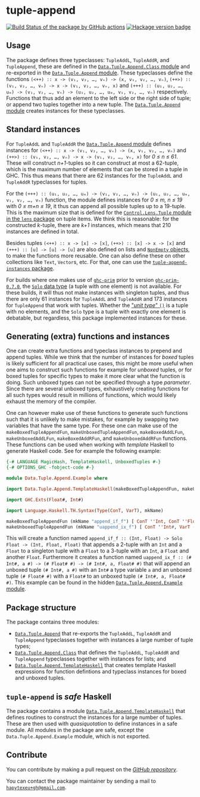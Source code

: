 # tuple-append

[![Build Status of the package by GitHub actions](https://github.com/hapytex/tuple-append/actions/workflows/build-ci.yml/badge.svg)](https://github.com/hapytex/tuple-append/actions/workflows/build-ci.yml)
[![Hackage version badge](https://img.shields.io/hackage/v/tuple-append.svg)](https://hackage.haskell.org/package/tuple-append)


## Usage

The package defines three typeclasses: `TupleAddL`, `TupleAddR`, and `TupleAppend`, these are defined in the [`Data.Tuple.Append.Class` module](https://github.com/hapytex/tuple-append/blob/master/src/Data/Tuple/Append/Class.hs) and re-exported in the [`Data.Tuple.Append` module](https://github.com/hapytex/tuple-append/blob/master/src/Data/Tuple/Append.hs). These typeclasses define the functions `(<++) :: x -> (v₁, v₂, …, vₙ) -> (x, v₁, v₂, …, vₙ)`, `(++>) :: (v₁, v₂, …, vₙ) -> x -> (v₁, v₂, …, vₙ, x)` and `(+++) :: (u₁, u₂, …, uₘ) -> (v₁, v₂, …, vₙ) -> (u₁, u₂, …, uₘ, v₁, v₂, …, vₙ)` respectively. Functions that thus add an element to the left side or the right side of tuple; or append two tuples together into a new tuple. The [`Data.Tuple.Append` module](https://github.com/hapytex/tuple-append/blob/master/src/Data/Tuple/Append.hs) creates instances for these typeclasses.


## Standard instances

For `TupleAddL` and `TupleAddR` the [`Data.Tuple.Append` module](https://github.com/hapytex/tuple-append/blob/master/src/Data/Tuple/Append.hs) defines instances for `(<++) :: x -> (v₁, v₂, …, vₙ) -> (x, v₁, v₂, …, vₙ)` and `(++>) :: (v₁, v₂, …, vₙ) -> x -> (v₁, v₂, …, vₙ, x)` for *0 &le; n &le; 61*. These will construct *n+1*-tuples so it can construct at most a 62-tuple, which is the maximum number of elements that can be stored in a tuple in GHC. This thus means that there are 62 instances for the `TupleAddL` and `TupleAddR` typeclasses for tuples.

For the `(+++) :: (u₁, u₂, …, uₘ) -> (v₁, v₂, …, vₙ) -> (u₁, u₂, …, uₘ, v₁, v₂, …, vₙ)` function, the module defines instances for *0 &le; m, n &le; 19* with *0 &le; m+n &le; 19*, it thus can append all possible tuples up to a 19-tuple. This is the maximum size that is defined for the [`Control.Lens.Tuple` module in the `lens` package](https://hackage.haskell.org/package/lens-5.1.1/docs/Control-Lens-Tuple.html) on tuple items. We think this is reasonable: for the constructed *k*-tuple, there are *k+1* instances, which means that 210 instances are defined in total.

Besides tuples `(<++) :: x -> [x] -> [x]`, `(++>) :: [x] -> x -> [x]` and `(+++) :: [u] -> [u] -> [u]` are also defined on lists and [`NonEmpty` objects](https://hackage.haskell.org/package/base/docs/Data-List-NonEmpty.html), to make the functions more reusable. One can also define these on other collections like `Text`, `Vector`s, etc. For that, one can use the [`tuple-append-instances` package](https://hackage.haskell.org/package/tuple-append-instances).

For builds where one makes use of [`ghc-prim`](https://hackage.haskell.org/package/ghc-prim/) prior to version [`ghc-prim-0.7.0`](https://hackage.haskell.org/package/ghc-prim-0.7.0/), the [`Solo` data type](https://hackage.haskell.org/package/ghc-prim-0.7.0/docs/GHC-Tuple.html#t:Solo) (a tuple with one element) is not available. For these builds, it will thus not make instances with singleton tuples, and thus there are only 61 instances for `TupleAddL` and `TupleAddR` and 173 instances for `TupleAppend` that work with tuples. Whether the ["*unit type*" `()`](https://hackage.haskell.org/package/ghc-prim-0.7.0/docs/GHC-Tuple.html#t:-40--41-) is a tuple with no elements, and the `Solo` type is a tuple with exactly one element is debatable, but regardless, this package implemented instances for these.


## Generating (extra) functions and instances

One can create extra functions and typeclass instances to prepend and append tuples. While we think that the number of instances for *boxed* tuples is likely sufficient for all practical use cases, this might be more useful when one aims to construct such functions for example for *unboxed* tuples, or for boxed tuples for specific types to make it more clear what the function is doing. Such unboxed types can not be specified through a type *parameter*. Since there are several unboxed types, exhaustively creating functions for all such types would result in millions of functions, which would likely exhaust the memory of the compiler.

One can however make use of these functions to generate such functions such that it is unlikely to make mistakes, for example by swapping two variables that have the same type. For these one can make use of the `makeBoxedTupleAppendFun`, `makeUnboxedTupleAppendFun`, `makeBoxedAddLFun`, `makeUnboxedAddLFun`, `makeBoxedAddRFun`, and `makeUnboxedAddRFun` functions. These functions can be used when working with *template* Haskell to generate Haskell code. See for example the following example:

```haskell
{-# LANGUAGE MagicHash, TemplateHaskell, UnboxedTuples #-}
{-# OPTIONS_GHC -fobject-code #-}

module Data.Tuple.Append.Example where

import Data.Tuple.Append.TemplateHaskell(makeBoxedTupleAppendFun, makeUnboxedTupleAppendFun)

import GHC.Exts(Float#, Int#)

import Language.Haskell.TH.Syntax(Type(ConT, VarT), mkName)

makeBoxedTupleAppendFun (mkName "append_if_f") [ ConT ''Int, ConT ''Float ] [ ConT ''Float ]
makeUnboxedTupleAppendFun (mkName "uappend_ix_f") [ ConT ''Int#, VarT (mkName "a")] [ConT ''Float# ]
```

This will create a function named `append_if_f :: (Int, Float) -> Solo Float -> (Int, Float, Float)` that appends a 2-tuple with an `Int` and a `Float` to a singleton tuple with a `Float` to a 3-tuple with an `Int`, a `Float` and another `Float`. Furthermore it creates a function named `uappend_ix_f :: (# Int#, a #) -> (# Float# #) -> (# Int#, a, Float# #)` that will append an unboxed tuple `(# Int#, a #)` with an `Int#` a type variable `a` and an unboxed tuple `(# Float# #)` with a `Float#` to an unboxed tuple `(# Int#, a, Float# #)`. This example can be found in the hidden [`Data.Tuple.Append.Example` module](https://github.com/hapytex/tuple-append/blob/master/src/Data/Tuple/Append/Example.hs).


## Package structure

The package contains three modules:

 - [`Data.Tuple.Append`](https://github.com/hapytex/tuple-append/blob/master/src/Data/Tuple/Append.hs) that re-exports the `TupleAddL`, `TupleAddR` and `TupleAppend` typeclasses together with instances a large number of tuple types;
 - [`Data.Tuple.Append.Class`](https://github.com/hapytex/tuple-append/blob/master/src/Data/Tuple/Append/Class.hs) that defines the `TupleAddL`, `TupleAddR` and `TupleAppend` typeclasses together with instances for lists; and
 - [`Data.Tuple.Append.TemplateHaskell`](https://github.com/hapytex/tuple-append/blob/master/src/Data/Tuple/Append/TemplateHaskell.hs) that creates template Haskell expressions for function defintions and typeclass instances for boxed and unboxed tuples.


## `tuple-append` is *safe* Haskell

The package contains a module [`Data.Tuple.Append.TemplateHaskell`](https://github.com/hapytex/tuple-append/blob/master/src/Data/Tuple/Append/TemplateHaskell.hs) that defines routines to construct the instances for a large number of tuples. These are then used with *quasiquotation* to define instances in a safe module. All modules in the package are safe, except the `Data.Tuple.Append.Example` module, which is not exported.


## Contribute

You can contribute by making a pull request on the [*GitHub repository*](https://github.com/hapytex/tuple-append).

You can contact the package maintainer by sending a mail to [`hapytexeu+gh@gmail.com`](mailto:hapytexeu+gh@gmail.com).

